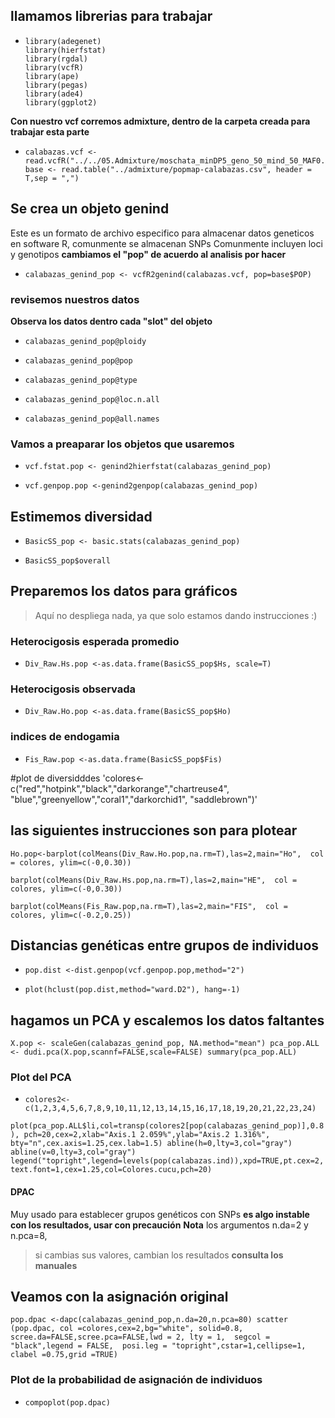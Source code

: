 ## llamamos librerias para trabajar
*     library(adegenet) 
      library(hierfstat)
      library(rgdal)
      library(vcfR)
      library(ape)
      library(pegas)
      library(ade4)
      library(ggplot2)
**Con nuestro vcf corremos admixture, dentro de la carpeta creada para trabajar esta parte**
*     calabazas.vcf <- read.vcfR("../../05.Admixture/moschata_minDP5_geno_50_mind_50_MAF0.05_HWE_LD_free.plink.vcf") base <- read.table("../admixture/popmap-calabazas.csv", header = T,sep = ",")

## Se crea un objeto genind 
Este es un formato de archivo especifico para almacenar datos geneticos en software R, comunmente se almacenan SNPs
Comunmente incluyen loci y genotipos
**cambiamos el "pop" de acuerdo al analisis por hacer**
*     calabazas_genind_pop <- vcfR2genind(calabazas.vcf, pop=base$POP)

###   revisemos nuestros datos
**Observa los datos dentro cada "slot" del objeto**
*     calabazas_genind_pop@ploidy
*     calabazas_genind_pop@pop
*     calabazas_genind_pop@type
*     calabazas_genind_pop@loc.n.all
*     calabazas_genind_pop@all.names

### Vamos a preaparar los objetos que usaremos
*     vcf.fstat.pop <- genind2hierfstat(calabazas_genind_pop)
*     vcf.genpop.pop <-genind2genpop(calabazas_genind_pop)

## Estimemos diversidad
*     BasicSS_pop <- basic.stats(calabazas_genind_pop)
*     BasicSS_pop$overall


## Preparemos los datos para gráficos
> Aquí no despliega nada, ya que solo estamos dando instrucciones :)
### Heterocigosis esperada promedio
*     Div_Raw.Hs.pop <-as.data.frame(BasicSS_pop$Hs, scale=T)
### Heterocigosis observada
*     Div_Raw.Ho.pop <-as.data.frame(BasicSS_pop$Ho)
### indices de endogamia
*     Fis_Raw.pop <-as.data.frame(BasicSS_pop$Fis)

#plot de diversidddes
'colores<-c("red","hotpink","black","darkorange","chartreuse4",
           "blue","greenyellow","coral1","darkorchid1",
           "saddlebrown")' 

## las siguientes instrucciones son para plotear
`Ho.pop<-barplot(colMeans(Div_Raw.Ho.pop,na.rm=T),las=2,main="Ho", 
                col = colores, ylim=c(-0,0.30))`

`barplot(colMeans(Div_Raw.Hs.pop,na.rm=T),las=2,main="HE", 
        col = colores, ylim=c(-0,0.30))`

`barplot(colMeans(Fis_Raw.pop,na.rm=T),las=2,main="FIS", 
        col = colores, ylim=c(-0.2,0.25))`

## Distancias genéticas entre grupos de individuos
*     pop.dist <-dist.genpop(vcf.genpop.pop,method="2")
*     plot(hclust(pop.dist,method="ward.D2"), hang=-1)


##  hagamos un PCA y escalemos los datos faltantes

`X.pop <- scaleGen(calabazas_genind_pop, NA.method="mean")
pca_pop.ALL <- dudi.pca(X.pop,scannf=FALSE,scale=FALSE)
summary(pca_pop.ALL)`


### Plot del PCA
*     colores2<-c(1,2,3,4,5,6,7,8,9,10,11,12,13,14,15,16,17,18,19,20,21,22,23,24)

`plot(pca_pop.ALL$li,col=transp(colores2[pop(calabazas_genind_pop)],0.8),
     pch=20,cex=2,xlab="Axis.1 2.059%",ylab="Axis.2 1.316%",
     bty="n",cex.axis=1.25,cex.lab=1.5)
abline(h=0,lty=3,col="gray")
abline(v=0,lty=3,col="gray")
legend("topright",legend=levels(pop(calabazas.ind)),xpd=TRUE,pt.cex=2,text.font=1,cex=1.25,col=Colores.cucu,pch=20)`

#### DPAC
Muy usado para establecer grupos genéticos con SNPs **es algo instable con los resultados, usar con precaución**
**Nota** los argumentos n.da=2 y n.pca=8,
> si cambias sus valores, cambian los resultados
**consulta los manuales**
## Veamos con la asignación original
`pop.dpac <-dapc(calabazas_genind_pop,n.da=20,n.pca=80)
scatter (pop.dpac, col =colores,cex=2,bg="white", solid=0.8,
         scree.da=FALSE,scree.pca=FALSE,lwd = 2, lty = 1, 
         segcol = "black",legend = FALSE, 
         posi.leg = "topright",cstar=1,cellipse=1,
         clabel =0.75,grid =TRUE)` 

### Plot de la probabilidad de asignación de individuos
*     compoplot(pop.dpac)

